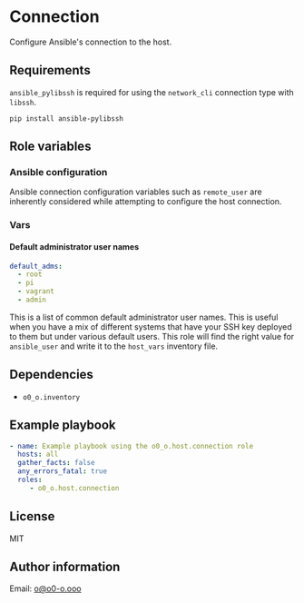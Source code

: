 # Connection

Configure Ansible's connection to the host.

## Requirements

`ansible_pylibssh` is required for using the `network_cli` connection type with `libssh`.

```shell
pip install ansible-pylibssh
```

## Role variables

### Ansible configuration

Ansible connection configuration variables such as `remote_user` are inherently considered while attempting to configure the host connection.

### Vars

#### Default administrator user names

```yaml
default_adms:
  - root
  - pi
  - vagrant
  - admin
```

This is a list of common default administrator user names. This is useful when you have a mix of different systems that have your SSH key deployed to them but under various default users. This role will find the right value for `ansible_user` and write it to the `host_vars` inventory file.

## Dependencies

- `o0_o.inventory`

## Example playbook

```yaml
- name: Example playbook using the o0_o.host.connection role
  hosts: all
  gather_facts: false
  any_errors_fatal: true
  roles:
     - o0_o.host.connection
```

## License

MIT

## Author information

Email: o@o0-o.ooo
